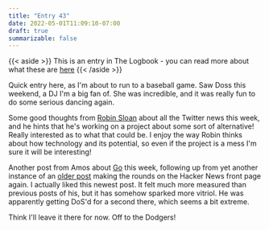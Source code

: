 ```yaml
---
title: "Entry 43"
date: 2022-05-01T11:09:10-07:00
draft: true
summarizable: false
---
```


{{< aside >}} This is an entry in The Logbook - you can read more about what these are [here](/posts/logbook) {{< /aside >}}

Quick entry here, as I'm about to run to a baseball game. Saw Doss this weekend, a DJ I'm a big fan of. She was incredible, and it was really fun to do some serious dancing again.

Some good thoughts from [Robin Sloan](https://www.robinsloan.com/lab/lost-thread/) about all the Twitter news this week, and he hints that he's working on a project about some sort of alternative! Really interested as to what that could be. I enjoy the way Robin thinks about how technology and its potential, so even if the project is a mess I'm sure it will be interesting!

Another post from Amos about [Go](https://fasterthanli.me/articles/lies-we-tell-ourselves-to-keep-using-golang) this week, following up from yet another instance of an [older post](https://fasterthanli.me/articles/i-want-off-mr-golangs-wild-ride) making the rounds on the Hacker News front page again. I actually liked this newest post. It felt much more measured than previous posts of his, but it has somehow sparked more vitriol. He was apparently getting DoS'd for a second there, which seems a bit extreme.

Think I'll leave it there for now. Off to the Dodgers!

